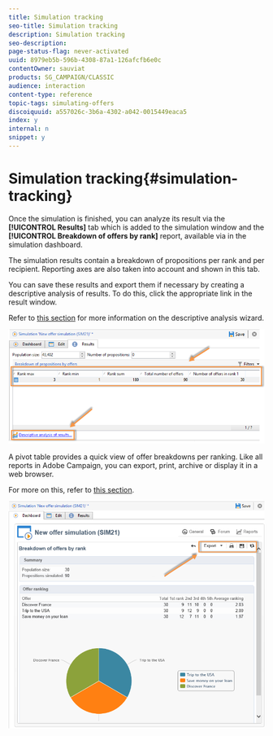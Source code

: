 ```yaml
---
title: Simulation tracking
seo-title: Simulation tracking
description: Simulation tracking
seo-description: 
page-status-flag: never-activated
uuid: 8979eb5b-596b-4308-87a1-126afcfb6e0c
contentOwner: sauviat
products: SG_CAMPAIGN/CLASSIC
audience: interaction
content-type: reference
topic-tags: simulating-offers
discoiquuid: a557026c-3b6a-4302-a042-0015449eaca5
index: y
internal: n
snippet: y
---
```


# Simulation tracking{#simulation-tracking}

Once the simulation is finished, you can analyze its result via the **[!UICONTROL Results]** tab which is added to the simulation window and the **[!UICONTROL Breakdown of offers by rank]** report, available via in the simulation dashboard.

The simulation results contain a breakdown of propositions per rank and per recipient. Reporting axes are also taken into account and shown in this tab.

You can save these results and export them if necessary by creating a descriptive analysis of results. To do this, click the appropriate link in the result window.

Refer to [this section](../../reporting/using/about-descriptive-analysis.md) for more information on the descriptive analysis wizard. 

![](assets/offer_simulation_012.png)

A pivot table provides a quick view of offer breakdowns per ranking. Like all reports in Adobe Campaign, you can export, print, archive or display it in a web browser.

For more on this, refer to [this section](../../reporting/using/actions-on-reports.md).

![](assets/offer_simulation_013.png)

